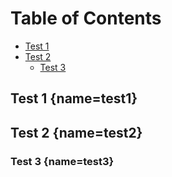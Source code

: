# Table of Contents
- [Test 1](#test1)
- [Test 2](#test2)
    - [Test 3](#test3)

## Test 1 [](#){name=test1}
## Test 2 [](#){name=test2}
### Test 3 [](#){name=test3}

